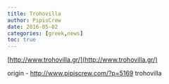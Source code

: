 ```yaml
---
title: Trohovilla
author: PipisCrew
date: 2016-05-02
categories: [greek,news]
toc: true
---
```


[http://www.trohovilla.gr/](http://www.trohovilla.gr/)

origin - http://www.pipiscrew.com/?p=5169 trohovilla